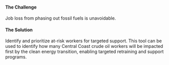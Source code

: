 #### The Challenge
Job loss from phasing out fossil fuels is unavoidable.

#### The Solution
Identify and prioritize at-risk workers for targeted support. This tool can be used to identify how many Central Coast crude oil workers will be impacted first by the clean energy transition, enabling targeted retraining and support programs.
